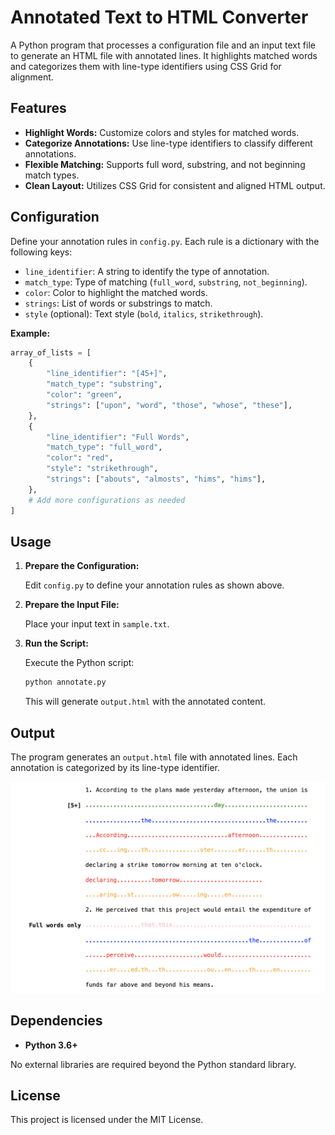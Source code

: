 # Annotated Text to HTML Converter

A Python program that processes a configuration file and an input text file to generate an HTML file with annotated lines. It highlights matched words and categorizes them with line-type identifiers using CSS Grid for alignment.

## Features

- **Highlight Words:** Customize colors and styles for matched words.
- **Categorize Annotations:** Use line-type identifiers to classify different annotations.
- **Flexible Matching:** Supports full word, substring, and not beginning match types.
- **Clean Layout:** Utilizes CSS Grid for consistent and aligned HTML output.

## Configuration

Define your annotation rules in `config.py`. Each rule is a dictionary with the following keys:

- `line_identifier`: A string to identify the type of annotation.
- `match_type`: Type of matching (`full_word`, `substring`, `not_beginning`).
- `color`: Color to highlight the matched words.
- `strings`: List of words or substrings to match.
- `style` (optional): Text style (`bold`, `italics`, `strikethrough`).

**Example:**

```python
array_of_lists = [
    {
        "line_identifier": "[45+]",
        "match_type": "substring",
        "color": "green",
        "strings": ["upon", "word", "those", "whose", "these"],
    },
    {
        "line_identifier": "Full Words",
        "match_type": "full_word",
        "color": "red",
        "style": "strikethrough",
        "strings": ["abouts", "almosts", "hims", "hims"],
    },
    # Add more configurations as needed
]
```

## Usage

1. **Prepare the Configuration:**

   Edit `config.py` to define your annotation rules as shown above.

2. **Prepare the Input File:**

   Place your input text in `sample.txt`.

3. **Run the Script:**

   Execute the Python script:

   ```bash
   python annotate.py
   ```

   This will generate `output.html` with the annotated content.

## Output

The program generates an `output.html` file with annotated lines. Each annotation is categorized by its line-type identifier.

![Screenshot](./assets/screenshot_output_001.png)

## Dependencies

- **Python 3.6+**

No external libraries are required beyond the Python standard library.

## License

This project is licensed under the MIT License.
